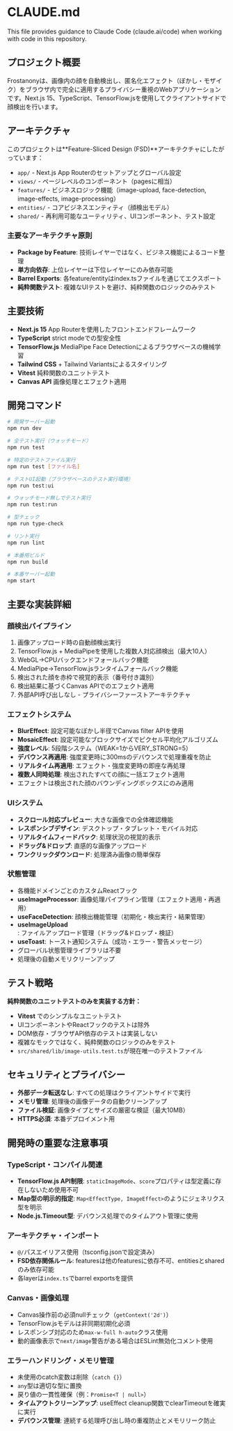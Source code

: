 # CLAUDE.md

This file provides guidance to Claude Code (claude.ai/code) when working with code in this repository.

## プロジェクト概要

Frostanonyは、画像内の顔を自動検出し、匿名化エフェクト（ぼかし・モザイク）をブラウザ内で完全に適用するプライバシー重視のWebアプリケーションです。Next.js 15、TypeScript、TensorFlow.jsを使用してクライアントサイドで顔検出を行います。

## アーキテクチャ

このプロジェクトは**Feature-Sliced Design (FSD)**アーキテクチャにしたがっています：

- `app/` - Next.js App Routerのセットアップとグローバル設定
- `views/` - ページレベルのコンポーネント（pagesに相当）
- `features/` - ビジネスロジック機能（image-upload, face-detection, image-effects, image-processing）
- `entities/` - コアビジネスエンティティ（顔検出モデル）
- `shared/` - 再利用可能なユーティリティ、UIコンポーネント、テスト設定

### 主要なアーキテクチャ原則

- **Package by Feature**: 技術レイヤーではなく、ビジネス機能によるコード整理
- **単方向依存**: 上位レイヤーは下位レイヤーにのみ依存可能
- **Barrel Exports**: 各feature/entityはindex.tsファイルを通じてエクスポート
- **純粋関数テスト**: 複雑なUIテストを避け、純粋関数のロジックのみテスト

## 主要技術

- **Next.js 15** App Routerを使用したフロントエンドフレームワーク
- **TypeScript** strict modeでの型安全性
- **TensorFlow.js** MediaPipe Face Detectionによるブラウザベースの機械学習
- **Tailwind CSS** + Tailwind Variantsによるスタイリング
- **Vitest** 純粋関数のユニットテスト
- **Canvas API** 画像処理とエフェクト適用

## 開発コマンド

```bash
# 開発サーバー起動
npm run dev

# 全テスト実行（ウォッチモード）
npm run test

# 特定のテストファイル実行
npm run test [ファイル名]

# テストUI起動（ブラウザベースのテスト実行環境）
npm run test:ui

# ウォッチモード無しでテスト実行
npm run test:run

# 型チェック
npm run type-check

# リント実行
npm run lint

# 本番用ビルド
npm run build

# 本番サーバー起動
npm start
```

## 主要な実装詳細

### 顔検出パイプライン
1. 画像アップロード時の自動顔検出実行
2. TensorFlow.js + MediaPipeを使用した複数人対応顔検出（最大10人）
3. WebGL→CPUバックエンドフォールバック機能
4. MediaPipe→TensorFlow.jsランタイムフォールバック機能
5. 検出された顔を赤枠で視覚的表示（番号付き識別）
6. 検出結果に基づくCanvas APIでのエフェクト適用
7. 外部API呼び出しなし - プライバシーファーストアーキテクチャ

### エフェクトシステム
- **BlurEffect**: 設定可能なぼかし半径でCanvas filter APIを使用
- **MosaicEffect**: 設定可能なブロックサイズでピクセル平均化アルゴリズム
- **強度レベル**: 5段階システム（WEAK=1からVERY_STRONG=5）
- **デバウンス再適用**: 強度変更時に300msのデバウンスで処理重複を防止
- **リアルタイム再適用**: エフェクト・強度変更時の即座な再処理
- **複数人同時処理**: 検出されたすべての顔に一括エフェクト適用
- エフェクトは検出された顔のバウンディングボックスにのみ適用

### UIシステム
- **スクロール対応プレビュー**: 大きな画像での全体確認機能
- **レスポンシブデザイン**: デスクトップ・タブレット・モバイル対応
- **リアルタイムフィードバック**: 処理状況の視覚的表示
- **ドラッグ&ドロップ**: 直感的な画像アップロード
- **ワンクリックダウンロード**: 処理済み画像の簡単保存

### 状態管理
- 各機能ドメインごとのカスタムReactフック
- **useImageProcessor**: 画像処理パイプライン管理（エフェクト適用・再適用）
- **useFaceDetection**: 顔検出機能管理（初期化・検出実行・結果管理）
- **useImageUpload**: ファイルアップロード管理（ドラッグ&ドロップ・検証）
- **useToast**: トースト通知システム（成功・エラー・警告メッセージ）
- グローバル状態管理ライブラリは不要
- 処理後の自動メモリクリーンアップ

## テスト戦略

**純粋関数のユニットテストのみを実装する方針：**
- **Vitest** でのシンプルなユニットテスト
- UIコンポーネントやReactフックのテストは除外
- DOM依存・ブラウザAPI依存のテストは実装しない
- 複雑なモックではなく、純粋関数のロジックのみをテスト
- `src/shared/lib/image-utils.test.ts`が現在唯一のテストファイル

## セキュリティとプライバシー

- **外部データ転送なし**: すべての処理はクライアントサイドで実行
- **メモリ管理**: 処理後の画像データの自動クリーンアップ
- **ファイル検証**: 画像タイプとサイズの厳密な検証（最大10MB）
- **HTTPS必須**: 本番デプロイメント用

## 開発時の重要な注意事項

### TypeScript・コンパイル関連
- **TensorFlow.js API制限**: `staticImageMode`、`score`プロパティは型定義に存在しないため使用不可
- **Map型の明示的指定**: `Map<EffectType, ImageEffect>`のようにジェネリクス型を明示
- **Node.js.Timeout型**: デバウンス処理でのタイムアウト管理に使用

### アーキテクチャ・インポート
- `@/`パスエイリアス使用（tsconfig.jsonで設定済み）
- **FSD依存関係ルール**: featuresは他のfeaturesに依存不可、entitiesとsharedのみ依存可能
- 各layerは`index.ts`でbarrel exportsを提供

### Canvas・画像処理
- Canvas操作前の必須nullチェック（`getContext('2d')`）
- TensorFlow.jsモデルは非同期初期化必須
- レスポンシブ対応のため`max-w-full h-auto`クラス使用
- 動的画像表示で`next/image`警告がある場合はESLint無効化コメント使用

### エラーハンドリング・メモリ管理
- 未使用のcatch変数は削除（`catch {}`）
- `any`型は適切な型に置換
- 戻り値の一貫性確保（例：`Promise<T | null>`）
- **タイムアウトクリーンアップ**: useEffect cleanup関数でclearTimeoutを確実に実行
- **デバウンス管理**: 連続する処理呼び出し時の重複防止とメモリリーク防止